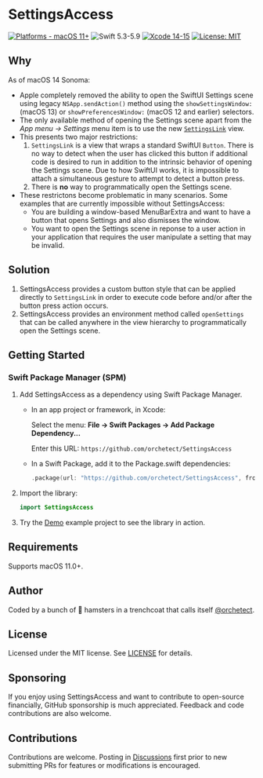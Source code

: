# SettingsAccess

[![Platforms - macOS 11+](https://img.shields.io/badge/platforms-macOS%2011+-lightgrey.svg?style=flat)](https://developer.apple.com/swift) ![Swift 5.3-5.9](https://img.shields.io/badge/Swift-5.3–5.9-orange.svg?style=flat) [![Xcode 14-15](https://img.shields.io/badge/Xcode-14–15-blue.svg?style=flat)](https://developer.apple.com/swift) [![License: MIT](http://img.shields.io/badge/license-MIT-lightgrey.svg?style=flat)](https://github.com/orchetect/SettingsAccess/blob/main/LICENSE)

## Why

As of macOS 14 Sonoma:

- Apple completely removed the ability to open the SwiftUI Settings scene using legacy `NSApp.sendAction()` method using the `showSettingsWindow:` (macOS 13) or `showPreferencesWindow:` (macOS 12 and earlier) selectors.
- The only available method of opening the Settings scene apart from the _App menu → Settings_ menu item is to use the new [`SettingsLink`](https://developer.apple.com/documentation/swiftui/settingslink) view.
- This presents two major restrictions:
  1. `SettingsLink` is a view that wraps a standard SwiftUI `Button`. There is no way to detect when the user has clicked this button if additional code is desired to run in addition to the intrinsic behavior of opening the Settings scene. Due to how SwiftUI works, it is impossible to attach a simultaneous gesture to attempt to detect a button press.
  2. There is **no** way to programmatically open the Settings scene.
- These restrictons become problematic in many scenarios. Some examples that are currently impossible without SettingsAccess:
  - You are building a window-based MenuBarExtra and want to have a button that opens Settings and also dismisses the window.
  - You want to open the Settings scene in reponse to a user action in your application that requires the user manipulate a setting that may be invalid.

## Solution

1. SettingsAccess provides a custom button style that can be applied directly to `SettingsLink` in order to execute code before and/or after the button press action occurs.
2. SettingsAccess provides an environment method called `openSettings` that can be called anywhere in the view hierarchy to programmatically open the Settings scene.

## Getting Started

### Swift Package Manager (SPM)

1. Add SettingsAccess as a dependency using Swift Package Manager.

   - In an app project or framework, in Xcode:

     Select the menu: **File → Swift Packages → Add Package Dependency...**

     Enter this URL: `https://github.com/orchetect/SettingsAccess`

   - In a Swift Package, add it to the Package.swift dependencies:

     ```swift
     .package(url: "https://github.com/orchetect/SettingsAccess", from: "1.0.0")
     ```

2. Import the library:

   ```swift
   import SettingsAccess
   ```

3. Try the [Demo](Demo) example project to see the library in action.

## Requirements

Supports macOS 11.0+.

## Author

Coded by a bunch of 🐹 hamsters in a trenchcoat that calls itself [@orchetect](https://github.com/orchetect).

## License

Licensed under the MIT license. See [LICENSE](https://github.com/orchetect/SettingsAccess/blob/master/LICENSE) for details.

## Sponsoring

If you enjoy using SettingsAccess and want to contribute to open-source financially, GitHub sponsorship is much appreciated. Feedback and code contributions are also welcome.

## Contributions

Contributions are welcome. Posting in [Discussions](https://github.com/orchetect/SettingsAccess/discussions) first prior to new submitting PRs for features or modifications is encouraged.
